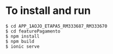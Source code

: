 # To install and run
```
$ cd APP_1AOJO_ETAPA5_RM333687_RM333670
$ cd featurePagamento
$ npm install
$ npm build
$ ionic serve
```
